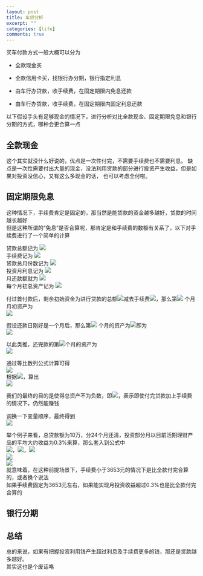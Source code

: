 ```yaml
---
layout: post
title: 车贷分析
excerpt: ""
categories: [life]
comments: true
---
```


买车付款方式一般大概可以分为

* 全款现金买

* 全款信用卡买，找银行办分期，银行指定利息

* 由车行办贷款，收手续费，在固定期限内免息还款

* 由车行办贷款，收手续费，在固定期限内固定利息还款

以下假设手头有足够现金的情况下，进行分析对比全款现金、固定期限免息和银行分期的方式，哪种会更合算一点

## 全款现金

这个其实就没什么好说的，优点是一次性付完，不需要手续费也不需要利息。
缺点是一次性需要付出大量的现金，没法利用贷款的部分进行投资产生收益，但是如果对投资没信心，又有这么多现金的话，
也可以考虑全付啦。

## 固定期限免息

这种情况下，手续费肯定是固定的，那当然是能贷款的资金越多越好，贷款的时间越长越好  
但是这种所谓的“免息”是否合算呢，那肯定是和手续费的数额有关系了，以下对手续费进行了一个简单的计算


贷款总额记为 <img src="http://www.forkosh.com/mathtex.cgi? L">  
手续费记为 <img src="http://www.forkosh.com/mathtex.cgi? C">  
贷款总月份数记为 <img src="http://www.forkosh.com/mathtex.cgi? N">  
投资月利息记为 <img src="http://www.forkosh.com/mathtex.cgi? I">  
月还款额就为 <img src="http://www.forkosh.com/mathtex.cgi? \frac{L}{N}">  
每个月初总资产记为 <img src="http://www.forkosh.com/mathtex.cgi? P_N">  


付过首付款后，剩余初始资金为进行贷款的总额<img src="http://www.forkosh.com/mathtex.cgi? L">减去手续费<img src="http://www.forkosh.com/mathtex.cgi? C">，那么第<img src="http://www.forkosh.com/mathtex.cgi? 0"> 个月月初资产为  
<img src="http://www.forkosh.com/mathtex.cgi? P_0=L-C">

假设还款日刚好是一个月后，那么第<img src="http://www.forkosh.com/mathtex.cgi? 1"> 个月的资产为<img src="http://www.forkosh.com/mathtex.cgi? P_1=(L-C)\times{1+I}-\frac{L}{N}">即为  
<img src="http://www.forkosh.com/mathtex.cgi? P_1=P_{0}\times{1+I}-\frac{L}{N}">

以此类推，还完款的第<img src="http://www.forkosh.com/mathtex.cgi? N">个月的资产为  
<img src="http://www.forkosh.com/mathtex.cgi? P_N=P_{N-1}\times{1+I}-\frac{L}{N}">

通过等比数列公式计算可得  
<img src="http://www.forkosh.com/mathtex.cgi? P_N=(P_{0}-\frac{L}{N\times{I}})\times({1+I})^N+\frac{L}{N\times{I}}">  
根据<img src="http://www.forkosh.com/mathtex.cgi? P_0=L-C">，算出  
<img src="http://www.forkosh.com/mathtex.cgi? P_N=(L-C-\frac{L}{N\times{I}})\times({1+I})^N+\frac{L}{N\times{I}}">  


我们的最终的目的是使得总资产不为负数，即<img src="http://www.forkosh.com/mathtex.cgi? P_N>=0">，表示即使付完贷款加上手续费的情况下，仍然能赚钱

调换一下变量顺序，最终得到  
<img src="http://www.forkosh.com/mathtex.cgi? \Large C\leq{L}\times({1+\frac{1}{N\times{I}\times({1+I})^N}-\frac{1}{N\times{I}}})">

举个例子来看，总贷款额为10万，分24个月还清，投资部分月以目前活期理财产品的平均大约收益为0.3%来算，那么套入到公式中  
<img src="http://www.forkosh.com/mathtex.cgi? L=100000">，<img src="http://www.forkosh.com/mathtex.cgi? N=24">，<img src="http://www.forkosh.com/mathtex.cgi? I=0.003">  
<img src="http://www.forkosh.com/mathtex.cgi? C\leq{100000}\times({1+\frac{1}{24\times{0.003}\times({1+0.003})^{24}}-\frac{1}{24\times{0.003}}})">  
<img src="http://www.forkosh.com/mathtex.cgi? C\leq{3653}">  
就意味着，在这种前提场景下，手续费小于3653元的情况下是比全款付完合算的，或者换个说法  
如果手续费固定为3653元左右，如果能实现月投资收益超过0.3%也是比全款付完合算的

## 银行分期

## 总结

总的来说，如果有把握投资利用钱产生超过利息及手续费更多的钱，那还是贷款越多越好。  
其实这也是个废话咯


